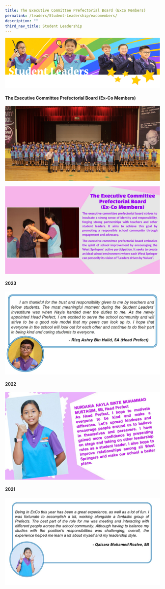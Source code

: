 ```yaml
---
title: The Executive Committee Prefectorial Board (ExCo Members)
permalink: /leaders/Student-Leadership/excomembers/
description: ""
third_nav_title: Student Leadership
---
```

![](/images/SLbanner.png)


#### The Executive Committee Prefectorial Board (Ex-Co Members)

![](/images/Leaders/img_0351.JPG)

![](/images/Leaders/exco2023.jpg)

#### 2023
![ashry](/images/ashryreflection.JPG)

#### 2022
![](/images/Nayla.jpg)

#### 2021
![](/images/Qaisara.jpg)